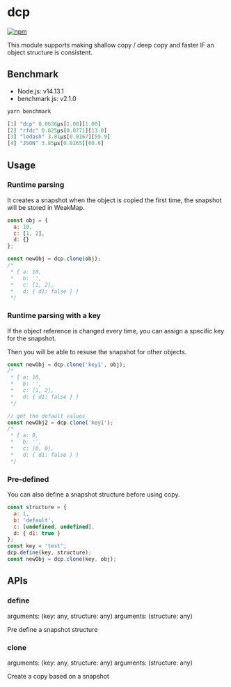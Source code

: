 # dcp

[![npm](https://img.shields.io/npm/v/dcp.svg)](https://www.npmjs.com/package/dcp)

This module supports making shallow copy / deep copy and faster IF an object structure is consistent.

## Benchmark

- Node.js: v14.13.1
- benchmark.js: v2.1.0

```js
yarn benchmark

[1] "dcp" 0.0636μs[1.00][1.00]
[2] "rfdc" 0.825μs[0.0771][13.0]
[3] "lodash" 3.81μs[0.0167][59.9]
[4] "JSON" 3.85μs[0.0165][60.6]
```


## Usage

### Runtime parsing

It creates a snapshot when the object is copied the first time, the snapshot will be stored in WeakMap.

```js
const obj = {
  a: 10,
  c: [1, 2],
  d: {}
};

const newObj = dcp.clone(obj);
/*
 * { a: 10,
 *   b: '',
 *   c: [1, 2],
 *   d: { d1: false } }
 */
```

### Runtime parsing with a key

If the object reference is changed every time, you can assign a specific key for the snapshot.

Then you will be able to resuse the snapshot for other objects.

```js
const newObj = dcp.clone('key1', obj);
/*
 * { a: 10,
 *   b: '',
 *   c: [1, 2],
 *   d: { d1: false } }
 */

// get the default values
const newObj2 = dcp.clone('key1');
/*
 * { a: 0,
 *   b: '',
 *   c: [0, 0],
 *   d: { d1: false } }
 */
```

### Pre-defined

You can also define a snapshot structure before using copy.

```js
const structure = {
  a: 1,
  b: 'default',
  c: [undefined, undefined],
  d: { d1: true }
};
const key = 'test';
dcp.define(key, structure);
const newObj = dcp.clone(key, obj);
```

## APIs

### define

arguments: (key: any, structure: any)
arguments: (structure: any)

Pre define a snapshot structure

### clone

arguments: (key: any, structure: any)
arguments: (structure: any)

Create a copy based on a snapshot

